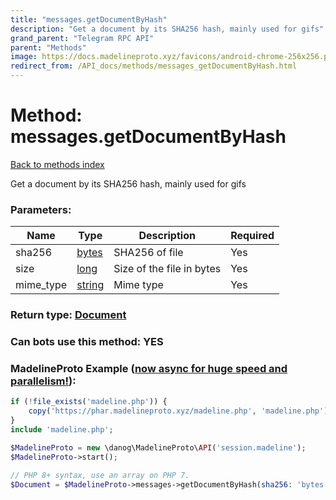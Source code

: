 ```yaml
---
title: "messages.getDocumentByHash"
description: "Get a document by its SHA256 hash, mainly used for gifs"
grand_parent: "Telegram RPC API"
parent: "Methods"
image: https://docs.madelineproto.xyz/favicons/android-chrome-256x256.png
redirect_from: /API_docs/methods/messages_getDocumentByHash.html
---
```

# Method: messages.getDocumentByHash
[Back to methods index](index.html)



Get a document by its SHA256 hash, mainly used for gifs

### Parameters:

| Name     |    Type       | Description | Required |
|----------|---------------|-------------|----------|
|sha256|[bytes](/API_docs/types/bytes.html) | SHA256 of file | Yes|
|size|[long](/API_docs/types/long.html) | Size of the file in bytes | Yes|
|mime\_type|[string](/API_docs/types/string.html) | Mime type | Yes|


### Return type: [Document](/API_docs/types/Document.html)

### Can bots use this method: **YES**


### MadelineProto Example ([now async for huge speed and parallelism!](https://docs.madelineproto.xyz/docs/ASYNC.html)):


```php
if (!file_exists('madeline.php')) {
    copy('https://phar.madelineproto.xyz/madeline.php', 'madeline.php');
}
include 'madeline.php';

$MadelineProto = new \danog\MadelineProto\API('session.madeline');
$MadelineProto->start();

// PHP 8+ syntax, use an array on PHP 7.
$Document = $MadelineProto->messages->getDocumentByHash(sha256: 'bytes', size: long, mime_type: 'string', );
```

